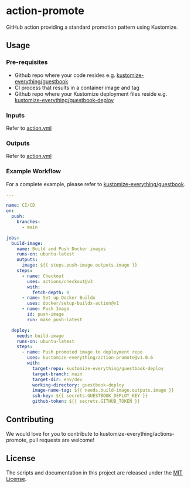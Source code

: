 # action-promote

GitHub action providing a standard promotion pattern using Kustomize.

## Usage

### Pre-requisites

- Github repo where your code resides e.g. [kustomize-everything/guestbook](https://github.com/kustomize-everything/guestbook)
- CI process that results in a container image and tag
- Github repo where your Kustomize deployment files reside e.g. [kustomize-everything/guestbook-deploy](https://github.com/kustomize-everything/guestbook-deploy)

### Inputs

Refer to [action.yml](./action.yml)

### Outputs

Refer to [action.yml](./action.yml)

### Example Workflow

For a complete example, please refer to [kustomize-everything/guestbook](https://github.com/kustomize-everything/guestbook).

```yaml
---

name: CI/CD
on:
  push:
    branches:
      - main

jobs:
  build-image:
    name: Build and Push Docker images
    runs-on: ubuntu-latest
    outputs:
      image: ${{ steps.push-image.outputs.image }}
    steps:
      - name: Checkout
        uses: actions/checkout@v3
        with:
          fetch-depth: 0
      - name: Set up Docker Buildx
        uses: docker/setup-buildx-action@v1
      - name: Push Image
        id: push-image
        run: make push-latest

  deploy:
    needs: build-image
    runs-on: ubuntu-latest
    steps:
      - name: Push promoted image to deployment repo
        uses: kustomize-everything/action-promote@v1.0.6
        with:
          target-repo: kustomize-everything/guestbook-deploy
          target-branch: main
          target-dir: env/dev
          working-directory: guestbook-deploy
          image-name-tag: ${{ needs.build-image.outputs.image }}
          ssh-key: ${{ secrets.GUESTBOOK_DEPLOY_KEY }}
          github-token: ${{ secrets.GITHUB_TOKEN }}
```

## Contributing

We would love for you to contribute to kustomize-everything/actions-promote, pull requests are welcome!

## License

The scripts and documentation in this project are released under the [MIT License](LICENSE).
